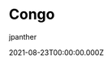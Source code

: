 ---
title: Congo
github: https://github.com/jpanther/congo
demo: https://jpanther.github.io/congo/
author: jpanther
date: 2021-08-23T00:00:00.000Z
ssg:
  - Hugo
cms:
  - Markdown
css:
  - Tailwind
category:
  - Blog
description: A simple, lightweight theme for Hugo built with Tailwind CSS.
draft: true
publish_date: '2021-08-11T05:29:45Z'
update_date: '2022-08-18T23:49:38Z'
github_star: 398
github_fork: 116
---
